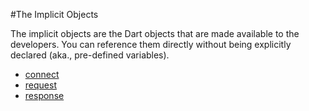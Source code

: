 #The Implicit Objects

The implicit objects are the Dart objects that are made available to the developers. You can reference them directly without being explicitly declared (aka., pre-defined variables).

* [connect](connect.md)
* [request](request.md)
* [response](response.md)
